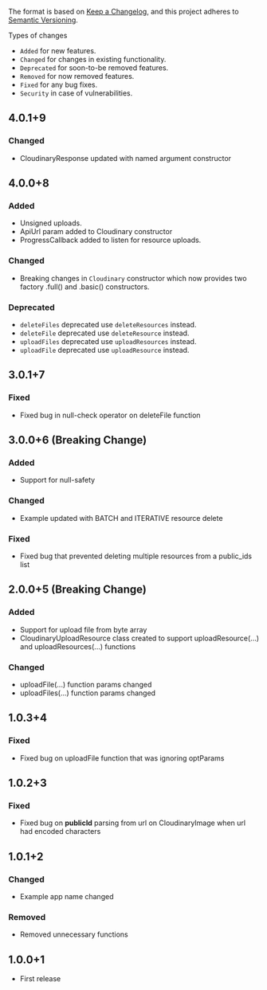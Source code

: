 The format is based on [Keep a Changelog](https://keepachangelog.com/en/1.0.0/),
and this project adheres to [Semantic Versioning](https://semver.org/spec/v2.0.0.html).

Types of changes
- `Added` for new features.
- `Changed` for changes in existing functionality.
- `Deprecated` for soon-to-be removed features.
- `Removed` for now removed features.
- `Fixed` for any bug fixes.
- `Security` in case of vulnerabilities.

## 4.0.1+9
### Changed
- CloudinaryResponse updated with named argument constructor

## 4.0.0+8
### Added
- Unsigned uploads.
- ApiUrl param added to Cloudinary constructor
- ProgressCallback added to listen for resource uploads.

### Changed
- Breaking changes in `Cloudinary` constructor which now provides two factory .full() and .basic() constructors.

### Deprecated
- `deleteFiles` deprecated use `deleteResources` instead.
- `deleteFile` deprecated use `deleteResource` instead.
- `uploadFiles` deprecated use `uploadResources` instead.
- `uploadFile` deprecated use `uploadResource` instead. 

## 3.0.1+7
### Fixed
- Fixed bug in null-check operator on deleteFile function

## 3.0.0+6 (Breaking Change)
### Added
- Support for null-safety

### Changed
- Example updated with BATCH and ITERATIVE resource delete

### Fixed
- Fixed bug that prevented deleting multiple resources from a public_ids list

## 2.0.0+5 (Breaking Change)
### Added
- Support for upload file from byte array
- CloudinaryUploadResource class created to support uploadResource(...) and uploadResources(...) functions

### Changed
- uploadFile(...) function params changed
- uploadFiles(...) function params changed

## 1.0.3+4
### Fixed
- Fixed bug on uploadFile function that was ignoring optParams

## 1.0.2+3
### Fixed
- Fixed bug on **publicId** parsing from url on CloudinaryImage when url had encoded characters

## 1.0.1+2
### Changed
- Example app name changed

### Removed
- Removed unnecessary functions

## 1.0.0+1
- First release
